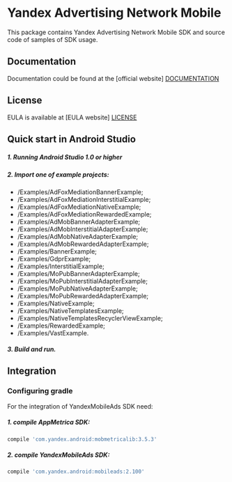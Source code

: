 # Yandex Advertising Network Mobile
This package contains Yandex Advertising Network Mobile SDK and source code of samples of SDK usage.

## Documentation
Documentation could be found at the [official website] [DOCUMENTATION]

## License
EULA is available at [EULA website] [LICENSE] 

## Quick start in Android Studio

##### 1. Running Android Studio 1.0 or higher

##### 2. Import one of example projects:
* /Examples/AdFoxMediationBannerExample;
* /Examples/AdFoxMediationInterstitialExample;
* /Examples/AdFoxMediationNativeExample;
* /Examples/AdFoxMediationRewardedExample;
* /Examples/AdMobBannerAdapterExample;
* /Examples/AdMobInterstitialAdapterExample;
* /Examples/AdMobNativeAdapterExample;
* /Examples/AdMobRewardedAdapterExample;
* /Examples/BannerExample;
* /Examples/GdprExample;
* /Examples/InterstitialExample;
* /Examples/MoPubBannerAdapterExample;
* /Examples/MoPubInterstitialAdapterExample;
* /Examples/MoPubNativeAdapterExample;
* /Examples/MoPubRewardedAdapterExample;
* /Examples/NativeExample;
* /Examples/NativeTemplatesExample;
* /Examples/NativeTemplatesRecyclerViewExample;
* /Examples/RewardedExample;
* /Examples/VastExample.

##### 3. Build and run.

## Integration

### Configuring gradle

For the integration of YandexMobileAds SDK need:
##### 1. compile AppMetrica SDK:

```sh
compile 'com.yandex.android:mobmetricalib:3.5.3'
```

##### 2. compile YandexMobileAds SDK:

```sh
compile 'com.yandex.android:mobileads:2.100'
```

[DOCUMENTATION]: https://tech.yandex.ru/mobile-ads/
[LICENSE]: https://legal.yandex.com/partner_ch/